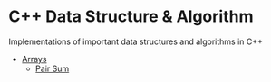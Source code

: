 # C++ Data Structure & Algorithm

Implementations of important data structures and algorithms in C++

* [Arrays](https://github.com/prashantk1803/DataStructureAlgorithm/tree/master/Arrays)
   * [Pair Sum](https://github.com/prashantk1803/DataStructureAlgorithm/blob/master/Arrays/arraypairsum.cpp)
